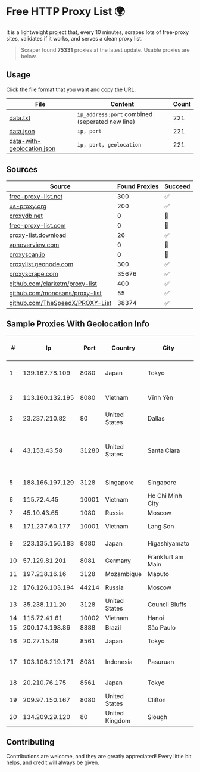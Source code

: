 
# Free HTTP Proxy List 🌍

It is a lightweight project that, every 10 minutes, scrapes lots of free-proxy sites, validates if it works, and serves a clean proxy list.


> Scraper found **75331** proxies at the latest update. Usable proxies are below.

## Usage

Click the file format that you want and copy the URL.


|File|Content|Count|
|----|-------|-----|
|[data.txt](https://raw.githubusercontent.com/themiralay/Proxy-List-World/master/data.txt)|`ip_address:port` combined (seperated new line)|221|
|[data.json](https://raw.githubusercontent.com/themiralay/Proxy-List-World/master/data.json)|`ip, port`|221|
|[data-with-geolocation.json](https://raw.githubusercontent.com/themiralay/Proxy-List-World/master/data-with-geolocation.json)|`ip, port, geolocation`|221|

## Sources

|Source|Found Proxies|Succeed|
|------|-------------|-------|
|[free-proxy-list.net](https://free-proxy-list.net)|300|✅|
|[us-proxy.org](https://www.us-proxy.org)|200|✅|
|[proxydb.net](http://proxydb.net)|0|🚫|
|[free-proxy-list.com](https://free-proxy-list.com/?page=&port=&type%5B%5D=http&type%5B%5D=https&up_time=0&search=Search)|0|🚫|
|[proxy-list.download](https://www.proxy-list.download/HTTP)|26|✅|
|[vpnoverview.com](https://vpnoverview.com/privacy/anonymous-browsing/free-proxy-servers)|0|🚫|
|[proxyscan.io](https://www.proxyscan.io)|0|🚫|
|[proxylist.geonode.com](https://proxylist.geonode.com/api/proxy-list?limit=300&page=1&sort_by=lastChecked&sort_type=desc&protocols=http,https)|300|✅|
|[proxyscrape.com](https://api.proxyscrape.com/v2/?request=displayproxies&protocol=http&timeout=10000&country=all&ssl=all&anonymity=all)|35676|✅|
|[github.com/clarketm/proxy-list](https://raw.githubusercontent.com/clarketm/proxy-list/master/proxy-list-raw.txt)|400|✅|
|[github.com/monosans/proxy-list](https://raw.githubusercontent.com/monosans/proxy-list/main/proxies/http.txt)|55|✅|
|[github.com/TheSpeedX/PROXY-List](https://raw.githubusercontent.com/TheSpeedX/PROXY-List/master/http.txt)|38374|✅|


## Sample Proxies With Geolocation Info

|#|Ip|Port|Country|City|Internet Service Provider|
|-|--|----|-------|----|-------------------------|
|1|139.162.78.109|8080|Japan|Tokyo|Akamai Technologies, Inc.|
|2|113.160.132.195|8080|Vietnam|Vĩnh Yên|VietNam Post and Telecom Corporation|
|3|23.237.210.82|80|United States|Dallas|FDCservers.net|
|4|43.153.43.58|31280|United States|Santa Clara|Shenzhen Tencent Computer Systems Company Limited|
|5|188.166.197.129|3128|Singapore|Singapore|DigitalOcean, LLC|
|6|115.72.4.45|10001|Vietnam|Ho Chi Minh City|VIETELmetro|
|7|45.10.43.65|1080|Russia|Moscow|TimeWeb LLC|
|8|171.237.60.177|10001|Vietnam|Lang Son|Viettel Corporation|
|9|223.135.156.183|8080|Japan|Higashiyamato|So-net Corporation|
|10|57.129.81.201|8081|Germany|Frankfurt am Main|OVH SAS|
|11|197.218.16.16|3128|Mozambique|Maputo|Movitel's IP|
|12|176.126.103.194|44214|Russia|Moscow|Miglovets Egor Andreevich|
|13|35.238.111.20|3128|United States|Council Bluffs|Google LLC|
|14|115.72.41.61|10002|Vietnam|Hanoi|VIETELmetro|
|15|200.174.198.86|8888|Brazil|São Paulo|Claro S.A|
|16|20.27.15.49|8561|Japan|Tokyo|Microsoft Corporation|
|17|103.106.219.171|8081|Indonesia|Pasuruan|PT. ARTHA LINTAS DATA MANDIRI|
|18|20.210.76.175|8561|Japan|Tokyo|Microsoft Corporation|
|19|209.97.150.167|8080|United States|Clifton|DigitalOcean, LLC|
|20|134.209.29.120|80|United Kingdom|Slough|DigitalOcean, LLC|



## Contributing

Contributions are welcome, and they are greatly appreciated! Every
little bit helps, and credit will always be given.

